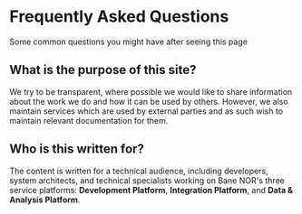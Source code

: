 # Frequently Asked Questions

Some common questions you might have after seeing this page

## What is the purpose of this site?

We try to be transparent, where possible we would like to share information about the work we do and how it can be used by others.
However, we also maintain services which are used by external parties and as such wish to maintain relevant documentation for them.

## Who is this written for?

The content is written for a technical audience, including developers, system architects, and technical specialists working on Bane NOR's three service platforms: **Development Platform**, **Integration Platform**, and **Data & Analysis Platform**.
